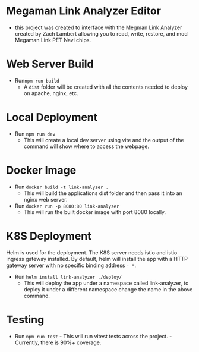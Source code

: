 # Megaman Link Analyzer Editor

- this project was created to interface with the Megman Link Analyzer created by Zach Lambert allowing you to read, write, restore, and mod Megaman Link PET Navi chips.

# Web Server Build

- Run`npm run build`
    - A `dist` folder will be created with all the contents needed to deploy on apache, nginx, etc.

# Local Deployment

- Run `npm run dev`
    - This will create a local dev server using vite and the output of the command will show where to access the webpage.

# Docker Image

- Run `docker build -t link-analyzer .`
    - This will build the applications dist folder and then pass it into an nginx web server.
- Run `docker run -p 8080:80 link-analyzer`
    - This will run the built docker image with port 8080 locally.

# K8S Deployment

Helm is used for the deployment. The K8S server needs istio and istio ingress gateway installed. By default, helm will install the app with a HTTP gateway server with no specific binding address `- *`.

- Run `helm install link-analyzer ./deploy/`
    - This will deploy the app under a namespace called link-analyzer, to deploy it under a different namespace change the name in the above command.

# Testing

- Run `npm run test` - This will run vitest tests across the project. - Currently, there is 90%+ coverage.
